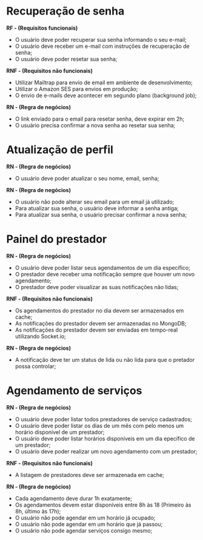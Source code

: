# Recuperação de senha

**RF - (Requisitos funcionais)**

- O usuário deve poder recuperar sua senha informando o seu e-mail;
- O usuário deve receber um e-mail com instruções de recuperação de senha;
- O usuário deve poder resetar sua senha;

**RNF - (Requisitos não funcionais)**

- Utilizar Mailtrap para envio de email em ambiente de desenvolvimento;
- Utilizar o Amazon SES para envios em produção;
- O envio de e-mails deve acontecer em segundo plano (background job);

**RN - (Regra de negócios)**

- O link enviado para o email para resetar senha, deve expirar em 2h;
- O usuário precisa confirmar a nova senha ao resetar sua senha;


# Atualização de perfil

**RN - (Regra de negócios)**

- O usuário deve poder atualizar o seu nome, email, senha;

**RN - (Regra de negócios)**

- O usuário não pode alterar seu email para um email já utilizado;
- Para atualizar sua senha, o usuário deve informar a senha antiga;
- Para atualizar sua senha, o usuário precisar confirmar a nova senha;

# Painel do prestador

**RN - (Regra de negócios)**

- O usuário deve poder listar seus agendamentos de um dia específico;
- O prestador deve receber uma notificação sempre que houver um novo agendamento;
- O prestador deve poder visualizar as suas notificações não lidas;

**RNF - (Requisitos não funcionais)**

- Os agendamentos do prestador no dia devem ser armazenados em cache;
- As notificações do prestador devem ser armazenadas no MongoDB;
- As notificações do prestador devem ser enviadas em tempo-real utilizando Socket.io;

**RN - (Regra de negócios)**

- A notificação deve ter um status de lida ou não lida para que o pretador possa controlar;

# Agendamento de serviços

**RN - (Regra de negócios)**

- O usuário deve poder listar todos prestadores de serviço cadastrados;
- O usuário deve poder listar os dias de um mês com pelo menos um horário disponível de um prestador;
- O usuário deve poder listar horários disponíveis em um dia epecífico de um prestador;
- O usuário deve poder realizar um novo agendamento com um prestador;

**RNF - (Requisitos não funcionais)**

- A listagem de prestadores deve ser armazenada em cache;

**RN - (Regra de negócios)**

- Cada agendamento deve durar 1h exatamente;
- Os agendamentos devem estar disponíveis entre 8h às 18 (Primeiro às 8h, último às 17h);
- O usuário não pode agendar em um horário já ocupado;
- O usuário não pode agendar em um horário que já passou;
- O usuário não pode agendar serviços consigo mesmo;

